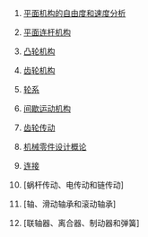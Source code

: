 1. [平面机构的自由度和速度分析](md/平面机构的自由度和速度分析.md)

2. [平面连杆机构](md/平面连杆机构.md)

3. [凸轮机构](md/凸轮机构.md)

4. [齿轮机构](md/齿轮机构.md)

5. [轮系](md/轮系.md)

6. [间歇运动机构](md/间歇运动机构.md)

7. [齿轮传动](md/齿轮传动.md)

8. [机械零件设计概论](md/机械零件设计概论.md)

9. [连接](md/连接.md)

10. [蜗杆传动、电传动和链传动]

11. [轴、滑动轴承和滚动轴承]

12. [联轴器、离合器、制动器和弹簧]
